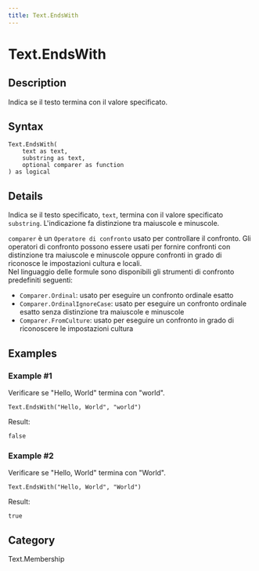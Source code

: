 ```yaml
---
title: Text.EndsWith
---
```


# Text.EndsWith


## Description

Indica se il testo termina con il valore specificato.


## Syntax

```powerquery
Text.EndsWith(
    text as text,
    substring as text,
    optional comparer as function
) as logical
```


## Details

Indica se il testo specificato, <code>text</code>, termina con il valore specificato <code>substring</code>. L'indicazione fa distinzione tra maiuscole e minuscole. <div><code>comparer</code> è un <code>Operatore di confronto</code> usato per controllare il confronto. Gli operatori di confronto possono essere usati per fornire confronti con distinzione tra maiuscole e minuscole oppure confronti in grado di riconosce le impostazioni cultura e locali. </div> <div> Nel linguaggio delle formule sono disponibili gli strumenti di confronto predefiniti seguenti: </div> <ul> <li><code>Comparer.Ordinal</code>:  usato per eseguire un confronto ordinale esatto</li> <li><code>Comparer.OrdinalIgnoreCase</code>: usato per eseguire un confronto ordinale esatto senza distinzione tra maiuscole e minuscole</li> <li><code>Comparer.FromCulture</code>: usato per eseguire un confronto in grado di riconoscere le impostazioni cultura</li></ul>


## Examples

### Example #1 
Verificare se &#34;Hello, World&#34; termina con &#34;world&#34;.
```powerquery
Text.EndsWith("Hello, World", "world")
```

Result: 
```powerquery
false
```


### Example #2 
Verificare se &#34;Hello, World&#34; termina con &#34;World&#34;.
```powerquery
Text.EndsWith("Hello, World", "World")
```

Result: 
```powerquery
true
```




## Category
Text.Membership
